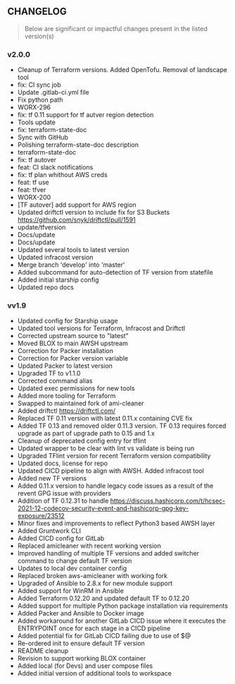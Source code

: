 ## CHANGELOG

> Below are significant or impactful changes present in the listed version(s)


### v2.0.0

- Cleanup of Terraform versions. Added OpenTofu. Removal of landscape tool
- fix: CI sync job
- Update .gitlab-ci.yml file
- Fix python path
- WORX-296
- fix: tf 0.11 support for tf autver region detection
- Tools update
- fix: terraform-state-doc
- Sync with GitHub
- Polishing terraform-state-doc description
- terraform-state-doc
- fix: tf autover
- feat: CI slack notifications
- fix: tf plan whithout AWS creds
- feat: tf use
- feat: tfver
- WORX-200
- [TF autover] add support for AWS region
- Updated driftctl version to include fix for S3 Buckets https://github.com/snyk/driftctl/pull/1591
- update/tfversion
- Docs/update
- Docs/update
- Updated several tools to latest version
- Updated infracost version
- Merge branch 'develop' into 'master'
- Added subcommand for auto-detection of TF version from statefile
- Added initial starship config
- Updated repo docs

### vv1.9

- Updated config for Starship usage
- Updated tool versions for Terraform, Infracost and Driftctl
- Corrected upstream source to "latest"
- Moved BLOX to main AWSH upstream
- Correction for Packer installation
- Correction for Packer version variable
- Updated Packer to latest version
- Upgraded TF to v1.1.0
- Corrected command alias
- Updated exec permissions for new tools
- Added more tooling for Terraform
- Swapped to maintained fork of ami-cleaner
- Added driftctl https://driftctl.com/
- Replaced TF 0.11 version with latest 0.11.x containing CVE fix
- Added TF 0.13 and removed older 0.11.3 version. TF 0.13 requires forced upgrade as part of upgrade path to 0.15 and 1.x
- Cleanup of deprecated config entry for tflint
- Updated wrapper to be clear with lint vs validate is being run
- Upgraded TFlint version for recent Terraform version compatibility
- Updated docs, license for repo
- Updated CICD pipeline to align with AWSH. Added infracost tool
- Added new TF versions
- Added 0.11.x version to handle legacy code issues as a result of the revent GPG issue with providers
- Addition of TF 0.12.31 to handle https://discuss.hashicorp.com/t/hcsec-2021-12-codecov-security-event-and-hashicorp-gpg-key-exposure/23512
- Minor fixes and improvements to reflect Python3 based AWSH layer
- Added Gruntwork CLI
- Added CICD config for GitLab
- Replaced amicleaner with recent working version
- Improved handling of multiple TF versions and added switcher command to change default TF version
- Updates to local dev container config
- Replaced broken aws-amicleaner with working fork
- Upgraded of Ansible to 2.8.x for new module support
- Added support for WinRM in Ansible
- Added Terraform 0.12.20 and updated default TF to 0.12.20
- Added support for multiple Python package installation via requirements
- Added Packer and Ansible to Docker image
- Added workaround for another GitLab CICD issue where it executes the ENTRYPOINT once for each stage in a CICD pipeline
- Added potential fix for GitLab CICD failing due to use of $@
- Re-ordered init to ensure default TF version
- README cleanup
- Revision to support working BLOX container
- Added local (for Devs) and user compose files
- Added initial version of additional tools to workspace
